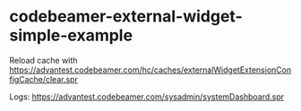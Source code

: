 # codebeamer-external-widget-simple-example



Reload cache with https://advantest.codebeamer.com/hc/caches/externalWidgetExtensionConfigCache/clear.spr

Logs: https://advantest.codebeamer.com/sysadmin/systemDashboard.spr

